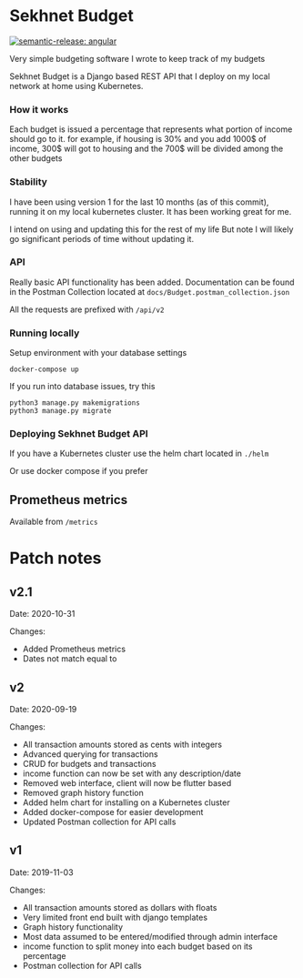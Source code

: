 # Sekhnet Budget
[![semantic-release: angular](https://img.shields.io/badge/semantic--release-angular-e10079?logo=semantic-release)](https://github.com/semantic-release/semantic-release)


Very simple budgeting software I wrote
to keep track of my budgets

Sekhnet Budget is a Django based REST API that I deploy
on my local network at home using Kubernetes.

### How it works
Each budget is issued a percentage that represents
what portion of income should go to it. for example,
if housing is 30% and you add 1000$ of income, 300$ will
got to housing and the 700$ will be divided among the other
budgets

### Stability
I have been using version 1 for the last 10 months (as of this commit), running
it on my local kubernetes cluster. It has been working great for me.

I intend on using and updating this for the rest of my life
But note I will likely go significant periods of time without
updating it.

### API
Really basic API functionality has been added. Documentation can
be found in the Postman Collection located at `docs/Budget.postman_collection.json`

All the requests are prefixed with `/api/v2`


### Running locally

Setup environment with your database settings
```
docker-compose up
```

If you run into database issues, try this
```
python3 manage.py makemigrations
python3 manage.py migrate
```


### Deploying Sekhnet Budget API

If you have a Kubernetes cluster use the helm chart located in `./helm`

Or use docker compose if you prefer

## Prometheus metrics
Available from `/metrics`


# Patch notes
## v2.1
Date: 2020-10-31

Changes:
- Added Prometheus metrics
- Dates not match equal to

## v2
Date: 2020-09-19

Changes:
- All transaction amounts stored as cents with integers
- Advanced querying for transactions
- CRUD for budgets and transactions
- income function can now be set with any description/date
- Removed web interface, client will now be flutter based
- Removed graph history function
- Added helm chart for installing on a Kubernetes cluster
- Added docker-compose for easier development
- Updated Postman collection for API calls

## v1
Date: 2019-11-03

Changes:
- All transaction amounts stored as dollars with floats
- Very limited front end built with django templates
- Graph history functionality
- Most data assumed to be entered/modified through admin interface
- income function to split money into each budget based on its percentage
- Postman collection for API calls

